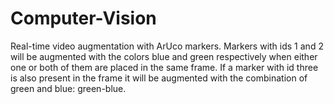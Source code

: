 # Computer-Vision
Real-time video augmentation with ArUco markers. Markers with ids 1 and 2 will be augmented with the colors
blue and green respectively when either one or both of them are placed in the same frame. If a marker with
id three is also present in the frame it will be augmented with the combination of green and blue: green-blue.

